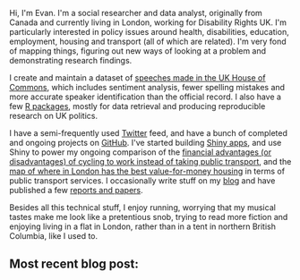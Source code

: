 
Hi, I'm Evan. I'm a social researcher and data analyst, originally from Canada and currently living in London, working for Disability Rights UK. I'm particularly interested in policy issues around health, disabilities, education, employment, housing and transport (all of which are related). I'm very fond of mapping things, figuring out new ways of looking at a problem and demonstrating research findings.

I create and maintain a dataset of [speeches made in the UK House of Commons](/projects/datasets/hansard-data), which includes sentiment analysis, fewer spelling mistakes and more accurate speaker identification than the official record. I also have a few <a href="http://docs.evanodell.com/" target="_blank">R packages</a>, mostly for data retrieval and producing reproducible research on UK politics.

I have a semi-frequently used [Twitter](https://twitter.com/evanodell) feed, and have a bunch of completed and ongoing projects on [GitHub](https://github.com/EvanOdell). I've started building [Shiny apps](/projects/#shiny-applications), and use Shiny to power my ongoing comparison of the [financial advantages (or disadvantages) of cycling to work instead of taking public transport](/projects/cycling-vs-oyster), and the [map of where in London has the best value-for-money housing](/projects/housing-bang-buck/) in terms of public transport services. I occasionally write stuff on my [blog](/blog) and have published a few [reports and papers](/cv/#publications).

Besides all this technical stuff, I enjoy running, worrying that my musical tastes make me look like a pretentious snob, trying to read more fiction and enjoying living in a flat in London, rather than in a tent in northern British Columbia, like I used to.


## Most recent blog post:
